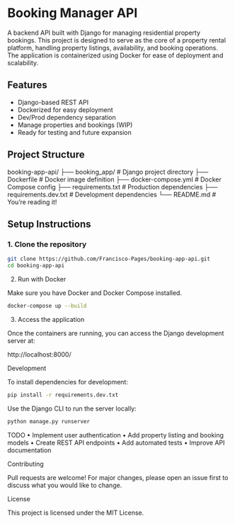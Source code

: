 # Booking Manager API

A backend API built with Django for managing residential property bookings. This project is designed to serve as the core of a property rental platform, handling property listings, availability, and booking operations. The application is containerized using Docker for ease of deployment and scalability.

## Features

- Django-based REST API
- Dockerized for easy deployment
- Dev/Prod dependency separation
- Manage properties and bookings (WIP)
- Ready for testing and future expansion

## Project Structure

booking-app-api/
├── booking_app/          # Django project directory
├── Dockerfile            # Docker image definition
├── docker-compose.yml    # Docker Compose config
├── requirements.txt      # Production dependencies
├── requirements.dev.txt  # Development dependencies
└── README.md             # You’re reading it!

## Setup Instructions

### 1. Clone the repository

```bash
git clone https://github.com/Francisco-Pages/booking-app-api.git
cd booking-app-api
```
2. Run with Docker

Make sure you have Docker and Docker Compose installed.
```bash
docker-compose up --build
```
3. Access the application

Once the containers are running, you can access the Django development server at:

http://localhost:8000/

Development

To install dependencies for development:
```bash
pip install -r requirements.dev.txt
```
Use the Django CLI to run the server locally:
```bash
python manage.py runserver
```

TODO
	•	Implement user authentication
	•	Add property listing and booking models
	•	Create REST API endpoints
	•	Add automated tests
	•	Improve API documentation

Contributing

Pull requests are welcome! For major changes, please open an issue first to discuss what you would like to change.

License

This project is licensed under the MIT License.
